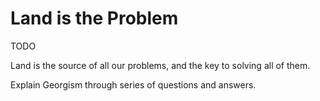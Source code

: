 # Land is the Problem

TODO

Land is the source of all our problems, and the key to solving all of them.

Explain Georgism through series of questions and answers.
